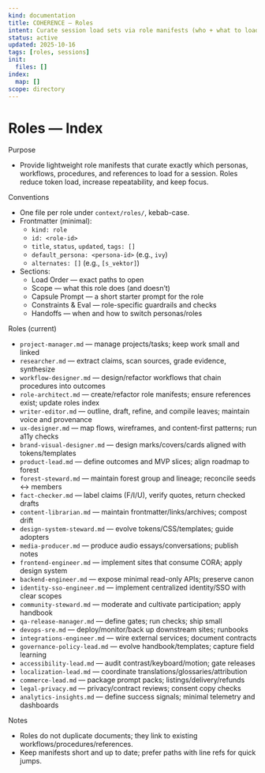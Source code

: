 ```yaml
---
kind: documentation
title: COHERENCE — Roles
intent: Curate session load sets via role manifests (who + what to load)
status: active
updated: 2025-10-16
tags: [roles, sessions]
init:
  files: []
index:
  map: []
scope: directory
---
```


# Roles — Index

Purpose
- Provide lightweight role manifests that curate exactly which personas, workflows, procedures, and references to load for a session. Roles reduce token load, increase repeatability, and keep focus.

Conventions
- One file per role under `context/roles/`, kebab-case.
- Frontmatter (minimal):
  - `kind: role`
  - `id: <role-id>`
  - `title`, `status`, `updated`, `tags: []`
  - `default_persona: <persona-id>` (e.g., `ivy`)
  - `alternates: []` (e.g., `[s_vektor]`)
- Sections:
  - Load Order — exact paths to open
  - Scope — what this role does (and doesn’t)
  - Capsule Prompt — a short starter prompt for the role
  - Constraints & Eval — role-specific guardrails and checks
  - Handoffs — when and how to switch personas/roles

Roles (current)
- `project-manager.md` — manage projects/tasks; keep work small and linked
- `researcher.md` — extract claims, scan sources, grade evidence, synthesize
- `workflow-designer.md` — design/refactor workflows that chain procedures into outcomes
- `role-architect.md` — create/refactor role manifests; ensure references exist; update roles index
- `writer-editor.md` — outline, draft, refine, and compile leaves; maintain voice and provenance
- `ux-designer.md` — map flows, wireframes, and content-first patterns; run a11y checks
- `brand-visual-designer.md` — design marks/covers/cards aligned with tokens/templates
- `product-lead.md` — define outcomes and MVP slices; align roadmap to forest
- `forest-steward.md` — maintain forest group and lineage; reconcile seeds ↔ members
- `fact-checker.md` — label claims (F/I/U), verify quotes, return checked drafts
- `content-librarian.md` — maintain frontmatter/links/archives; compost drift
- `design-system-steward.md` — evolve tokens/CSS/templates; guide adopters
- `media-producer.md` — produce audio essays/conversations; publish notes
- `frontend-engineer.md` — implement sites that consume CORA; apply design system
- `backend-engineer.md` — expose minimal read-only APIs; preserve canon
- `identity-sso-engineer.md` — implement centralized identity/SSO with clear scopes
- `community-steward.md` — moderate and cultivate participation; apply handbook
- `qa-release-manager.md` — define gates; run checks; ship small
- `devops-sre.md` — deploy/monitor/back up downstream sites; runbooks
- `integrations-engineer.md` — wire external services; document contracts
- `governance-policy-lead.md` — evolve handbook/templates; capture field learning
- `accessibility-lead.md` — audit contrast/keyboard/motion; gate releases
- `localization-lead.md` — coordinate translations/glossaries/attribution
- `commerce-lead.md` — package prompt packs; listings/delivery/refunds
- `legal-privacy.md` — privacy/contract reviews; consent copy checks
- `analytics-insights.md` — define success signals; minimal telemetry and dashboards

Notes
- Roles do not duplicate documents; they link to existing workflows/procedures/references.
- Keep manifests short and up to date; prefer paths with line refs for quick jumps.
